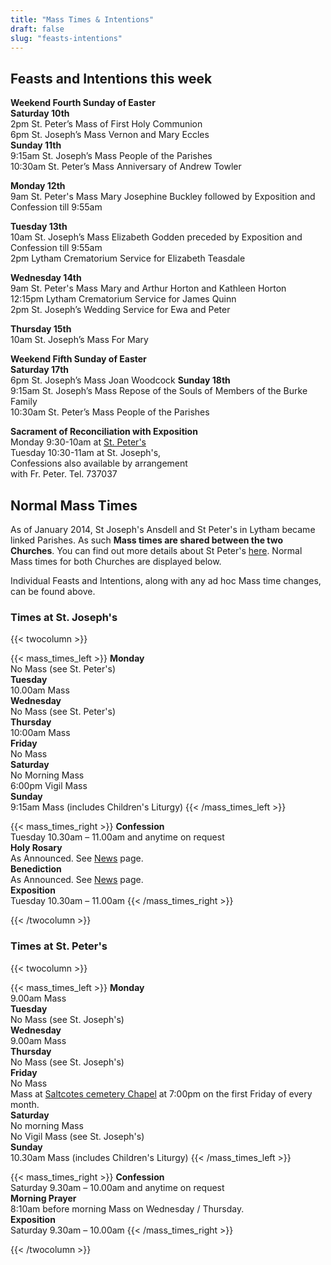 ```yaml
---
title: "Mass Times & Intentions"
draft: false
slug: "feasts-intentions"
---
```


## Feasts and Intentions this week  

**Weekend Fourth Sunday of Easter**  
**Saturday 10th**  
2pm St. Peter’s Mass of First Holy Communion  
6pm St. Joseph’s Mass Vernon and Mary Eccles  
**Sunday 11th**  
9:15am St. Joseph’s Mass People of the Parishes  
10:30am St. Peter’s Mass Anniversary of Andrew Towler  

**Monday 12th**  
9am St. Peter's Mass Mary Josephine Buckley followed by Exposition and Confession till 9:55am  

**Tuesday 13th**  
10am St. Joseph’s Mass Elizabeth Godden preceded by Exposition and Confession till 9:55am  
2pm Lytham Crematorium Service for Elizabeth Teasdale  

**Wednesday 14th**  
9am St. Peter's Mass Mary and Arthur Horton and Kathleen Horton  
12:15pm Lytham Crematorium Service for James Quinn  
2pm St. Joseph’s Wedding Service for Ewa and Peter  

**Thursday 15th**  
10am St. Joseph’s Mass For Mary  

**Weekend Fifth Sunday of Easter**  
**Saturday 17th**  
6pm St. Joseph’s Mass Joan Woodcock
**Sunday 18th**  
9:15am St. Joseph’s Mass Repose of the Souls of Members of the Burke Family  
10:30am St. Peter’s Mass People of the Parishes  

**Sacrament of Reconciliation with Exposition**  
Monday 9:30-10am at [St. Peter's](https://www.stpeterslytham.co.uk/)  
Tuesday 10:30-11am at St. Joseph's,  
Confessions also available by arrangement  
with Fr. Peter. Tel. 737037

## Normal Mass Times

As of January 2014, St Joseph's Ansdell and St Peter's in Lytham became linked Parishes. As such **Mass times are shared between the two Churches**. You can find out more details about St Peter's [here](https://www.stpeterslytham.co.uk/). Normal Mass times for both Churches are displayed below.

Individual Feasts and Intentions, along with any ad hoc Mass time changes, can be found above.

### Times at St. Joseph's

{{< twocolumn >}}

{{< mass_times_left >}}
**Monday**  
No Mass (see St. Peter's)  
**Tuesday**  
10.00am Mass  
**Wednesday**  
No Mass (see St. Peter's)  
**Thursday**  
10:00am Mass  
**Friday**  
No Mass  
**Saturday**  
No Morning Mass  
6:00pm Vigil Mass  
**Sunday**  
9:15am Mass (includes Children's Liturgy)
{{< /mass_times_left >}}

{{< mass_times_right >}}
**Confession**  
Tuesday 10.30am – 11.00am and anytime on request  
**Holy Rosary**  
As Announced. See [News](/news) page.  
**Benediction**  
As Announced. See [News](/news) page.  
**Exposition**  
Tuesday 10.30am – 11.00am
{{< /mass_times_right >}}

{{< /twocolumn >}}

### Times at St. Peter's

{{< twocolumn >}}

{{< mass_times_left >}}
**Monday**  
9.00am Mass  
**Tuesday**  
No Mass (see St. Joseph's)  
**Wednesday**  
9.00am Mass  
**Thursday**  
No Mass (see St. Joseph's)  
**Friday**  
No Mass  
Mass at [Saltcotes cemetery Chapel](https://goo.gl/maps/McT83) at 7:00pm on the first Friday of every month.  
**Saturday**  
No morning Mass  
No Vigil Mass (see St. Joseph's)  
**Sunday**  
10.30am Mass (includes Children's Liturgy)
{{< /mass_times_left >}}

{{< mass_times_right >}}
**Confession**  
Saturday 9.30am – 10.00am and anytime on request  
**Morning Prayer**  
8:10am before morning Mass on Wednesday / Thursday.  
**Exposition**  
Saturday 9.30am – 10.00am
{{< /mass_times_right >}}

{{< /twocolumn >}}
